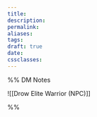 ```yaml
---
title: 
description: 
permalink: 
aliases: 
tags: 
draft: true
date: 
cssclasses:
---
```




%% DM Notes

![[Drow Elite Warrior (NPC)]]

%%